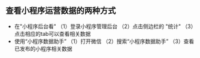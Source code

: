## 查看小程序运营数据的两种方式
* 在"小程序后台看"
（1）登录小程序管理后台
（2）点击侧边栏的 "统计"
（3）点击相应的tab可以查看相关数据
* 使用“小程序数据助手”
（1）打开微信
（2）搜索“小程序数据助手”
（3）查看已发布的小程序相关数据 